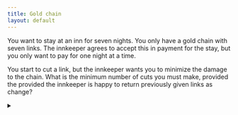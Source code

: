 ```yaml
---
title: Gold chain
layout: default
---
```


You want to stay at an inn for seven nights. You only have a gold chain with
seven links. The innkeeper agrees to accept this in payment for the stay, but
you only want to pay for one night at a time.

You start to cut a link, but the innkeeper wants you to minimize the damage to
the chain. What is the minimum number of cuts you must make, provided the
provided the innkeeper is happy to return previously given links as change?

<details><summary></summary>

This is possible in one cut.

Cut a single link, the third one, dividing the chain into lengths of 1, 2,
and 4. Then follow this day-by-day plan:

1. Give 1 link.
1. Give 2 links, get 1 link as change.
1. Give 1 link.
1. Give 4 links, get 3 links as change.
1. Give 1 link.
1. Give 2 links, get 1 link as change.
1. Give 1 link.

This is equivalent to counting in binary.

</details>
